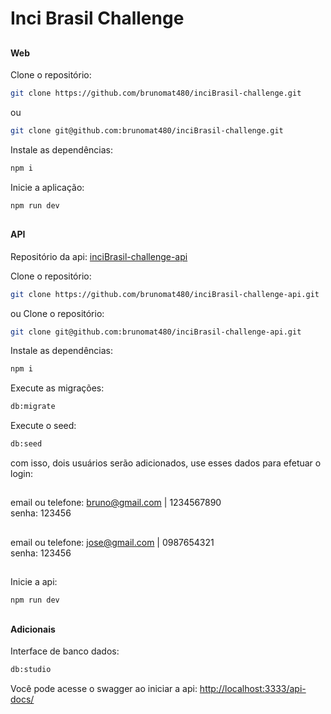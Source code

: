 # Inci Brasil Challenge

##

#### Web
Clone o repositório:
```bash
git clone https://github.com/brunomat480/inciBrasil-challenge.git
```
ou
```bash
git clone git@github.com:brunomat480/inciBrasil-challenge.git
```

Instale as dependências:
```bash
npm i
```

Inicie a aplicação:
```bash
npm run dev
```
##

#### API
Repositório da api:
<a href="https://github.com/brunomat480/inciBrasil-challenge-api">inciBrasil-challenge-api</a>

Clone o repositório:
```bash
git clone https://github.com/brunomat480/inciBrasil-challenge-api.git
```
ou
Clone o repositório:
```bash
git clone git@github.com:brunomat480/inciBrasil-challenge-api.git
```

Instale as dependências:
```bash
npm i
```

Execute as migrações:
```bash
db:migrate
```

Execute o seed:
```bash
db:seed
```
com isso, dois usuários serão adicionados, use esses dados para efetuar o login:
##
email ou telefone: bruno@gmail.com | 1234567890 <br/>
senha: 123456
##
email ou telefone: jose@gmail.com | 0987654321 <br/>
senha: 123456
##

Inicie a api:
```bash
npm run dev
```

##

#### Adicionais
Interface de banco dados:
```bash
db:studio
```

Você pode acesse o swagger ao iniciar a api:
<a href="http://localhost:3333/api-docs/">http://localhost:3333/api-docs/</a>
